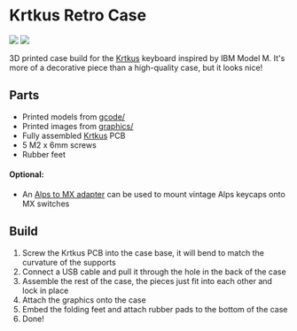 # Krtkus Retro Case

[![](https://img.shields.io/badge/GitHub-Krtkus-blue?logo=github)](https://github.com/swift502/Krtkus)
[![](https://img.shields.io/badge/Printables-Krtkus%20Retro%20Case-orange?logo=printables)](https://www.printables.com/model)

3D printed case build for the [Krtkus](https://github.com/swift502/Krtkus) keyboard inspired by IBM Model M. It's more of a decorative piece than a high-quality case, but it looks nice!

## Parts

- Printed models from [gcode/](gcode/)
- Printed images from [graphics/](graphics/)
- Fully assembled [Krtkus](https://github.com/swift502/Krtkus) PCB
- 5 M2 x 6mm screws
- Rubber feet

#### Optional:

- An [Alps to MX adapter](https://www.printables.com/model/1424039) can be used to mount vintage Alps keycaps onto MX switches

## Build

1. Screw the Krtkus PCB into the case base, it will bend to match the curvature of the supports
2. Connect a USB cable and pull it through the hole in the back of the case
3. Assemble the rest of the case, the pieces just fit into each other and lock in place
4. Attach the graphics onto the case
5. Embed the folding feet and attach rubber pads to the bottom of the case
6. Done!